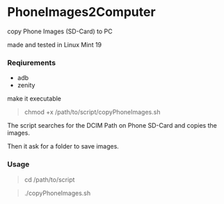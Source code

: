 # PhoneImages2Computer
copy Phone Images (SD-Card) to PC

made and tested in Linux Mint 19

### Reqiurements
- adb
- zenity

make it executable

> chmod +x /path/to/script/copyPhoneImages.sh

The script searches for the DCIM Path on Phone SD-Card and copies the images.

Then it ask for a folder to save images.


### Usage
> cd /path/to/script

> ./copyPhoneImages.sh
